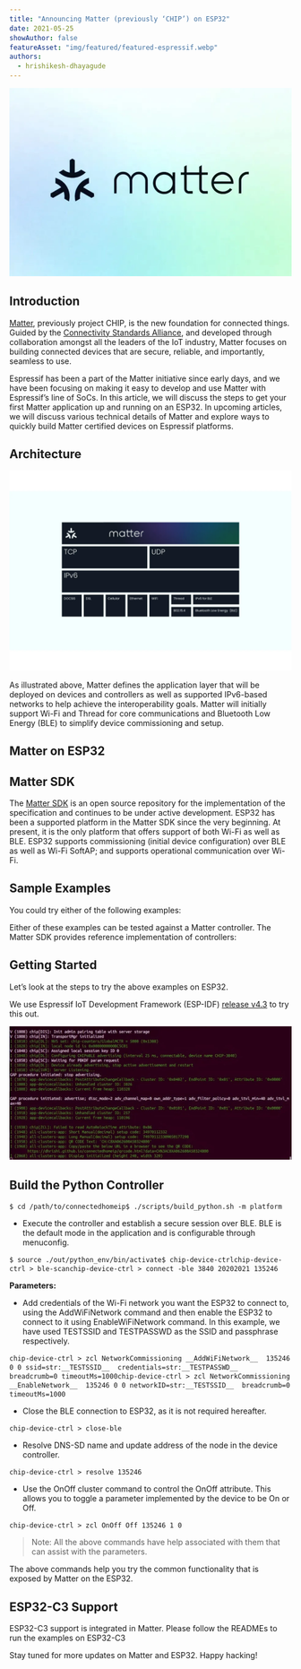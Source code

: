 ```yaml
---
title: "Announcing Matter (previously ‘CHIP’) on ESP32"
date: 2021-05-25
showAuthor: false
featureAsset: "img/featured/featured-espressif.webp"
authors:
  - hrishikesh-dhayagude
---
```

![](img/announcing-1.webp)

## Introduction

[Matter](https://buildwithmatter.com), previously project CHIP, is the new foundation for connected things. Guided by the [Connectivity Standards Alliance](http://csa-iot.org/), and developed through collaboration amongst all the leaders of the IoT industry, Matter focuses on building connected devices that are secure, reliable, and importantly, seamless to use.

Espressif has been a part of the Matter initiative since early days, and we have been focusing on making it easy to develop and use Matter with Espressif’s line of SoCs. In this article, we will discuss the steps to get your first Matter application up and running on an ESP32. In upcoming articles, we will discuss various technical details of Matter and explore ways to quickly build Matter certified devices on Espressif platforms.

## Architecture

![](img/announcing-2.webp)

As illustrated above, Matter defines the application layer that will be deployed on devices and controllers as well as supported IPv6-based networks to help achieve the interoperability goals. Matter will initially support Wi-Fi and Thread for core communications and Bluetooth Low Energy (BLE) to simplify device commissioning and setup.

## Matter on ESP32

## Matter SDK

The [Matter SDK](https://github.com/project-chip/connectedhomeip) is an open source repository for the implementation of the specification and continues to be under active development. ESP32 has been a supported platform in the Matter SDK since the very beginning. At present, it is the only platform that offers support of both Wi-Fi as well as BLE. ESP32 supports commissioning (initial device configuration) over BLE as well as Wi-Fi SoftAP; and supports operational communication over Wi-Fi.

## Sample Examples

You could try either of the following examples:

Either of these examples can be tested against a Matter controller. The Matter SDK provides reference implementation of controllers:

## Getting Started

Let’s look at the steps to try the above examples on ESP32.

We use Espressif IoT Development Framework (ESP-IDF) [release v4.3](https://github.com/espressif/esp-idf/releases/tag/v4.3) to try this out.

![](img/announcing-3.webp)

## Build the Python Controller

```
$ cd /path/to/connectedhomeip$ ./scripts/build_python.sh -m platform
```

- Execute the controller and establish a secure session over BLE. BLE is the default mode in the application and is configurable through menuconfig.

```
$ source ./out/python_env/bin/activate$ chip-device-ctrlchip-device-ctrl > ble-scanchip-device-ctrl > connect -ble 3840 20202021 135246
```

__Parameters:__ 

- Add credentials of the Wi-Fi network you want the ESP32 to connect to, using the AddWiFiNetwork command and then enable the ESP32 to connect to it using EnableWiFiNetwork command. In this example, we have used TESTSSID and TESTPASSWD as the SSID and passphrase respectively.

```
chip-device-ctrl > zcl NetworkCommissioning __AddWiFiNetwork__  135246 0 0 ssid=str:__TESTSSID__  credentials=str:__TESTPASSWD__  breadcrumb=0 timeoutMs=1000chip-device-ctrl > zcl NetworkCommissioning __EnableNetwork__  135246 0 0 networkID=str:__TESTSSID__  breadcrumb=0 timeoutMs=1000
```

- Close the BLE connection to ESP32, as it is not required hereafter.

```
chip-device-ctrl > close-ble
```

- Resolve DNS-SD name and update address of the node in the device controller.

```
chip-device-ctrl > resolve 135246
```

- Use the OnOff cluster command to control the OnOff attribute. This allows you to toggle a parameter implemented by the device to be On or Off.

```
chip-device-ctrl > zcl OnOff Off 135246 1 0
```

> Note: All the above commands have help associated with them that can assist with the parameters.

The above commands help you try the common functionality that is exposed by Matter on the ESP32.

## ESP32-C3 Support

ESP32-C3 support is integrated in Matter. Please follow the READMEs to run the examples on ESP32-C3

Stay tuned for more updates on Matter and ESP32. Happy hacking!
